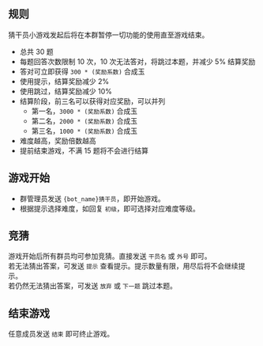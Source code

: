 ## 规则

猜干员小游戏发起后将在本群暂停一切功能的使用直至游戏结束。

- 总共 30 题
- 每题回答次数限制 10 次，10 次无法答对，将跳过本题，并减少 5% 结算奖励
- 答对可立即获得 `300 * (奖励系数)` 合成玉
- 使用提示，结算奖励减少 2%
- 使用跳过，结算奖励减少 10%
- 结算阶段，前三名可以获得对应奖励，可以并列
    - 第一名，`3000 * (奖励系数)` 合成玉
    - 第二名，`2000 * (奖励系数)` 合成玉
    - 第三名，`1000 * (奖励系数)` 合成玉
- 难度越高，奖励倍数越高
- 提前结束游戏，不满 15 题将不会进行结算

## 游戏开始

- 群管理员发送 `{bot_name}猜干员`，即开始游戏。
- 根据提示选择难度，如回复 `初级`，即可选择对应难度等级。

## 竞猜

游戏开始后所有群员均可参加竞猜。直接发送 `干员名` 或 `外号` 即可。<br>
若无法猜出答案，可发送 `提示` 查看提示。提示数量有限，用尽后将不会继续提示。<br>
若仍然无法猜出答案，可发送 `放弃` 或 `下一题` 跳过本题。

## 结束游戏

任意成员发送 `结束` 即可终止游戏。
